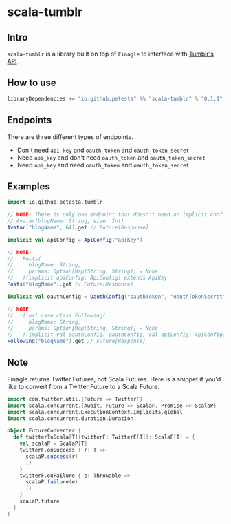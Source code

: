 scala-tumblr
============

## Intro
`scala-tumblr` is a library built on top of `Finagle` to interface with [Tumblr's API].

## How to use
```scala
libraryDependencies += "io.github.petesta" %% "scala-tumblr" % "0.1.1"
```

## Endpoints
There are three different types of endpoints.
* Don't need `api_key` and `oauth_token` and `oauth_token_secret`
* Need `api_key` and don't need `oauth_token` and `oauth_token_secret`
* Need `api_key` and need `oauth_token` and `oauth_token_secret`

## Examples
```scala
import io.github.petesta.tumblr._

// NOTE: There is only one endpoint that doesn't need an implicit config.
// Avatar(blogName: String, size: Int)
Avatar("blogName", 64).get // Future[Response]

implicit val apiConfig = ApiConfig("apiKey")

// NOTE:
//   Posts(
//     blogName: String,
//     params: Option[Map[String, String]] = None
//   )(implicit apiConfig: ApiConfig) extends ApiKey
Posts("blogName").get // Future[Response]

implicit val oauthConfig = OauthConfig("oauthToken", "oauthTokenSecret")

// NOTE:
//   final case class Following(
//     blogName: String,
//     params: Option[Map[String, String]] = None
//   )(implicit val oauthConfig: OauthConfig, val apiConfig: ApiConfig) extends OAuth
Following("blogName").get // Future[Response]
```

## Note

Finagle returns Twitter Futures, not Scala Futures. Here is a snippet if you'd like
to convert from a Twitter Future to a Scala Future.

```scala
import com.twitter.util.{Future => TwitterF}
import scala.concurrent.{Await, Future => ScalaF, Promise => ScalaP}
import scala.concurrent.ExecutionContext.Implicits.global
import scala.concurrent.duration.Duration

object FutureConverter {
  def twitterToScala[T](twitterF: TwitterF[T]): ScalaF[T] = {
    val scalaP = ScalaP[T]
    twitterF.onSuccess { r: T =>
      scalaP.success(r)
      ()
    }
    twitterF.onFailure { e: Throwable =>
      scalaP.failure(e)
      ()
    }
    scalaP.future
  }
}
```

[Tumblr's API]: https://www.tumblr.com/docs/en/api/v2
